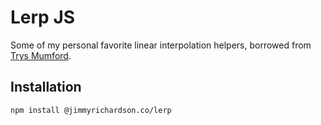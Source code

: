# Lerp JS

Some of my personal favorite linear interpolation helpers, borrowed from [Trys Mumford](https://www.trysmudford.com/blog/linear-interpolation-functions/).

## Installation

```
npm install @jimmyrichardson.co/lerp
```
